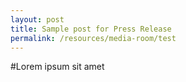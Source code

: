 ```yaml
---
layout: post
title: Sample post for Press Release
permalink: /resources/media-room/test
---
```


#Lorem ipsum sit amet

